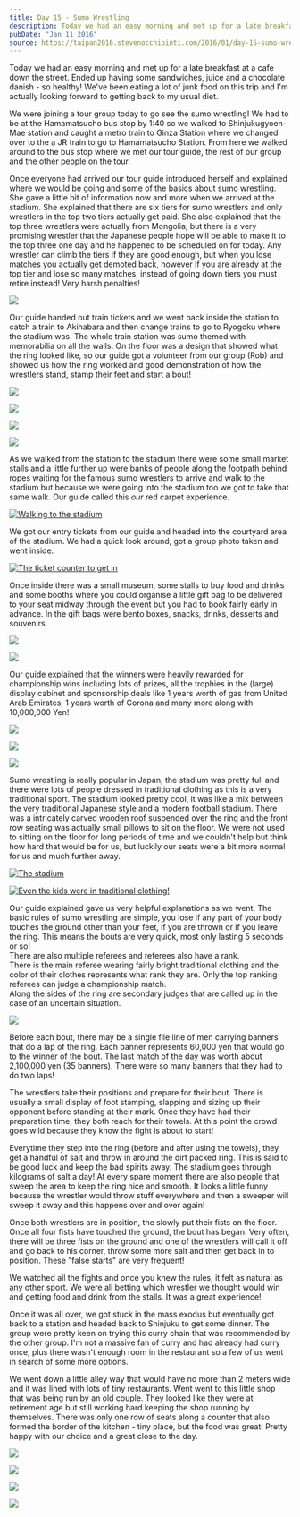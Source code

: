 ```yaml
---
title: Day 15 - Sumo Wrestling
description: Today we had an easy morning and met up for a late breakfast at a cafe down the street. Ended up having some sandwiches, juice and a chocol...
pubDate: "Jan 11 2016"
source: https://taipan2016.stevenocchipinti.com/2016/01/day-15-sumo-wrestling.html
---
```


Today we had an easy morning and met up for a late breakfast at a cafe down the street. Ended up having some sandwiches, juice and a chocolate danish - so healthy! We've been eating a lot of junk food on this trip and I'm actually looking forward to getting back to my usual diet.

We were joining a tour group today to go see the sumo wrestling! We had to be at the Hamamatsucho bus stop by 1:40 so we walked to Shinjukugyoen-Mae station and caught a metro train to Ginza Station where we changed over to the a JR train to go to Hamamatsucho Station. From here we walked around to the bus stop where we met our tour guide, the rest of our group and the other people on the tour.

Once everyone had arrived our tour guide introduced herself and explained where we would be going and some of the basics about sumo wrestling. She gave a little bit of information now and more when we arrived at the stadium. She explained that there are six tiers for sumo wrestlers and only wrestlers in the top two tiers actually get paid. She also explained that the top three wrestlers were actually from Mongolia, but there is a very promising wrestler that the Japanese people hope will be able to make it to the top three one day and he happened to be scheduled on for today. Any wrestler can climb the tiers if they are good enough, but when you lose matches you actually get demoted back, however if you are already at the top tier and lose so many matches, instead of going down tiers you must retire instead! Very harsh penalties!

[![](https://2.bp.blogspot.com/-BVARfRwjfyk/VpPCP1uXXzI/AAAAAAAAEVA/4HkogvqYUlw/s320/20160111_134951.jpg)](https://2.bp.blogspot.com/-BVARfRwjfyk/VpPCP1uXXzI/AAAAAAAAEVA/4HkogvqYUlw/s1600/20160111_134951.jpg)

Our guide handed out train tickets and we went back inside the station to catch a train to Akihabara and then change trains to go to Ryogoku where the stadium was. The whole train station was sumo themed with memorabilia on all the walls. On the floor was a design that showed what the ring looked like, so our guide got a volunteer from our group (Rob) and showed us how the ring worked and good demonstration of how the wrestlers stand, stamp their feet and start a bout!

[![](https://3.bp.blogspot.com/-gqzbO51VVnQ/VpPCPwl3heI/AAAAAAAAEVE/clxIGHVo9Wk/s320/20160111_142217.jpg)](https://3.bp.blogspot.com/-gqzbO51VVnQ/VpPCPwl3heI/AAAAAAAAEVE/clxIGHVo9Wk/s1600/20160111_142217.jpg)

[![](https://4.bp.blogspot.com/-YP6mHQ4VPeg/VpPCP25G-LI/AAAAAAAAEVE/3frDLbeBbuA/s320/20160111_142234.jpg)](https://4.bp.blogspot.com/-YP6mHQ4VPeg/VpPCP25G-LI/AAAAAAAAEVE/3frDLbeBbuA/s1600/20160111_142234.jpg)

[![](https://2.bp.blogspot.com/-OsEDqn05BUs/VpPCP7elqoI/AAAAAAAAEVA/tObMpKlGIuU/s320/20160111_142313.jpg)](https://2.bp.blogspot.com/-OsEDqn05BUs/VpPCP7elqoI/AAAAAAAAEVA/tObMpKlGIuU/s1600/20160111_142313.jpg)

[![](https://3.bp.blogspot.com/-JguSWo4sS5k/VpPCP_99s0I/AAAAAAAAEVA/30SO6WbVABc/s320/20160111_142315.jpg)](https://3.bp.blogspot.com/-JguSWo4sS5k/VpPCP_99s0I/AAAAAAAAEVA/30SO6WbVABc/s1600/20160111_142315.jpg)

As we walked from the station to the stadium there were some small market stalls and a little further up were banks of people along the footpath behind ropes waiting for the famous sumo wrestlers to arrive and walk to the stadium but because we were going into the stadium too we got to take that same walk. Our guide called this _our_ red carpet experience.

[![Walking to the stadium](https://1.bp.blogspot.com/-UOuzJZr2nWM/VpPCP09xDII/AAAAAAAAEVA/S4eJLWzBQKk/s320/20160111_142917.jpg)](https://1.bp.blogspot.com/-UOuzJZr2nWM/VpPCP09xDII/AAAAAAAAEVA/S4eJLWzBQKk/s1600/20160111_142917.jpg)

We got our entry tickets from our guide and headed into the courtyard area of the stadium. We had a quick look around, got a group photo taken and went inside.

[![The ticket counter to get in](https://4.bp.blogspot.com/-xMdNQa5-1DI/VpPCP-iq7VI/AAAAAAAAEVE/hDLBlVPubZY/s320/20160111_143122.jpg)](https://4.bp.blogspot.com/-xMdNQa5-1DI/VpPCP-iq7VI/AAAAAAAAEVE/hDLBlVPubZY/s1600/20160111_143122.jpg)

Once inside there was a small museum, some stalls to buy food and drinks and some booths where you could organise a little gift bag to be delivered to your seat midway through the event but you had to book fairly early in advance. In the gift bags were bento boxes, snacks, drinks, desserts and souvenirs.

[![](https://4.bp.blogspot.com/-U09JQV4FZM4/VpPCP2V-HQI/AAAAAAAAEVA/vW4xcQwNr6Y/s320/20160111_144259.jpg)](https://4.bp.blogspot.com/-U09JQV4FZM4/VpPCP2V-HQI/AAAAAAAAEVA/vW4xcQwNr6Y/s1600/20160111_144259.jpg)

[![](https://4.bp.blogspot.com/-eh75E_O0_bA/VpPCP8ctUXI/AAAAAAAAEVA/_E6nZGWm0Kc/s320/20160111_144224.jpg)](https://4.bp.blogspot.com/-eh75E_O0_bA/VpPCP8ctUXI/AAAAAAAAEVA/_E6nZGWm0Kc/s1600/20160111_144224.jpg)

Our guide explained that the winners were heavily rewarded for championship wins including lots of prizes, all the trophies in the (large) display cabinet and sponsorship deals like 1 years worth of gas from United Arab Emirates, 1 years worth of Corona and many more along with 10,000,000 Yen!

[![](https://2.bp.blogspot.com/-zgi4IytXbVo/VpPCP2k8G6I/AAAAAAAAEVE/vRoppkULhgg/s320/20160111_144434.jpg)](https://2.bp.blogspot.com/-zgi4IytXbVo/VpPCP2k8G6I/AAAAAAAAEVE/vRoppkULhgg/s1600/20160111_144434.jpg)

[![](https://2.bp.blogspot.com/-K6tZI3JMZYE/VpPCPwZQncI/AAAAAAAAEVA/Gn8Nnlfoe98/s320/20160111_144439.jpg)](https://2.bp.blogspot.com/-K6tZI3JMZYE/VpPCPwZQncI/AAAAAAAAEVA/Gn8Nnlfoe98/s1600/20160111_144439.jpg)

[![](https://1.bp.blogspot.com/-F76S10xO418/VpPCP8zbksI/AAAAAAAAEVE/MncDaJCvcqE/s320/20160111_144505.jpg)](https://1.bp.blogspot.com/-F76S10xO418/VpPCP8zbksI/AAAAAAAAEVE/MncDaJCvcqE/s1600/20160111_144505.jpg)

Sumo wrestling is really popular in Japan, the stadium was pretty full and there were lots of people dressed in traditional clothing as this is a very traditional sport. The stadium looked pretty cool, it was like a mix between the very traditional Japanese style and a modern football stadium. There was a intricately carved wooden roof suspended over the ring and the front row seating was actually small pillows to sit on the floor. We were not used to sitting on the floor for long periods of time and we couldn't help but think how hard that would be for us, but luckily our seats were a bit more normal for us and much further away.

[![The stadium](https://4.bp.blogspot.com/-AjWaetfaejY/VpPCPw_49mI/AAAAAAAAEVE/lhRfjziUPA4/s320/20160111_151311.jpg)](https://4.bp.blogspot.com/-AjWaetfaejY/VpPCPw_49mI/AAAAAAAAEVE/lhRfjziUPA4/s1600/20160111_151311.jpg)

[![Even the kids were in traditional clothing!](https://4.bp.blogspot.com/-Du6hsyt-IDI/VpPCPyXtHZI/AAAAAAAAEVA/a-vjH_ZQn1Y/s320/20160111_150836.jpg)](https://4.bp.blogspot.com/-Du6hsyt-IDI/VpPCPyXtHZI/AAAAAAAAEVA/a-vjH_ZQn1Y/s1600/20160111_150836.jpg)

Our guide explained gave us very helpful explanations as we went. The basic rules of sumo wrestling are simple, you lose if any part of your body touches the ground other than your feet, if you are thrown or if you leave the ring. This means the bouts are very quick, most only lasting 5 seconds or so!  
There are also multiple referees and referees also have a rank.  
There is the main referee wearing fairly bright traditional clothing and the color of their clothes represents what rank they are. Only the top ranking referees can judge a championship match.  
Along the sides of the ring are secondary judges that are called up in the case of an uncertain situation.

[![](https://1.bp.blogspot.com/-BOlSd-vHq-g/VpPCP7ZTbgI/AAAAAAAAEVE/UTW_T2n-sG0/s320/20160111_155701.jpg)](https://1.bp.blogspot.com/-BOlSd-vHq-g/VpPCP7ZTbgI/AAAAAAAAEVE/UTW_T2n-sG0/s1600/20160111_155701.jpg)

Before each bout, there may be a single file line of men carrying banners that do a lap of the ring. Each banner represents 60,000 yen that would go to the winner of the bout. The last match of the day was worth about 2,100,000 yen (35 banners). There were so many banners that they had to do two laps!

The wrestlers take their positions and prepare for their bout. There is usually a small display of foot stamping, slapping and sizing up their opponent before standing at their mark. Once they have had their preparation time, they both reach for their towels. At this point the crowd goes wild because they know the fight is about to start!

Everytime they step into the ring (before and after using the towels), they get a handful of salt and throw in around the dirt packed ring. This is said to be good luck and keep the bad spirits away. The stadium goes through kilograms of salt a day! At every spare moment there are also people that sweep the area to keep the ring nice and smooth. It looks a little funny because the wrestler would throw stuff everywhere and then a sweeper will sweep it away and this happens over and over again!

Once both wrestlers are in position, the slowly put their fists on the floor. Once all four fists have touched the ground, the bout has began. Very often, there will be three fists on the ground and one of the wrestlers will call it off and go back to his corner, throw some more salt and then get back in to position. These "false starts" are very frequent!

We watched all the fights and once you knew the rules, it felt as natural as any other sport. We were all betting which wrestler we thought would win and getting food and drink from the stalls. It was a great experience!

Once it was all over, we got stuck in the mass exodus but eventually got back to a station and headed back to Shinjuku to get some dinner. The group were pretty keen on trying this curry chain that was recommended by the other group. I'm not a massive fan of curry and had already had curry once, plus there wasn't enough room in the restaurant so a few of us went in search of some more options.

We went down a little alley way that would have no more than 2 meters wide and it was lined with lots of tiny restaurants. Went went to this little shop that was being run by an old couple. They looked like they were at retirement age but still working hard keeping the shop running by themselves. There was only one row of seats along a counter that also formed the border of the kitchen - tiny place, but the food was great! Pretty happy with our choice and a great close to the day.

[![](https://4.bp.blogspot.com/-fXf7T0MT0nw/VpPCP1xMhtI/AAAAAAAAEVA/fjGPjTNQw3k/s320/20160111_193621.jpg)](https://4.bp.blogspot.com/-fXf7T0MT0nw/VpPCP1xMhtI/AAAAAAAAEVA/fjGPjTNQw3k/s1600/20160111_193621.jpg)

[![](https://3.bp.blogspot.com/-rnjSRrYIZ_A/VpPCPy8duvI/AAAAAAAAEVE/q6NkHcw4-Ak/s320/20160111_191707.jpg)](https://3.bp.blogspot.com/-rnjSRrYIZ_A/VpPCPy8duvI/AAAAAAAAEVE/q6NkHcw4-Ak/s1600/20160111_191707.jpg)

[![](https://1.bp.blogspot.com/-mkGNTPjpnx0/VpPCP6uqCgI/AAAAAAAAEVA/9NU8R_GH50o/s320/20160111_191043.jpg)](https://1.bp.blogspot.com/-mkGNTPjpnx0/VpPCP6uqCgI/AAAAAAAAEVA/9NU8R_GH50o/s1600/20160111_191043.jpg)

[![](https://2.bp.blogspot.com/-pQ4vj6lFy9A/VpPCP5JPbPI/AAAAAAAAEVE/hO70OzxDepU/s320/20160111_190709.jpg)](https://2.bp.blogspot.com/-pQ4vj6lFy9A/VpPCP5JPbPI/AAAAAAAAEVE/hO70OzxDepU/s1600/20160111_190709.jpg)

